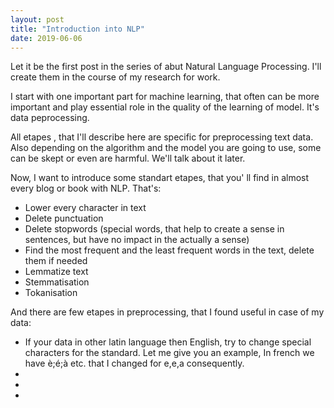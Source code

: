 ```yaml
---
layout: post
title: "Introduction into NLP"
date: 2019-06-06
---
```


Let it be the first post in the series of abut Natural Language Processing. I'll create them in the course of my research for work.

I start with one important part for machine learning, that often can be more important and play essential role in the quality of the learning of model. It's data peprocessing.
 
 All etapes , that I'll describe here are specific for preprocessing text data. Also depending on the algorithm and the model you are going to use, some can be skept or even are harmful. We'll talk about it later.
 
 Now, I want to introduce some standart etapes, that you' ll find in almost every blog or book with NLP. That's:
 
 <ul>
  <li>Lower every character in text </li>
  <li>Delete punctuation</li>
  <li>Delete stopwords (special words, that help to create a sense in sentences, but have no impact in the actually a sense)</li>
  <li>Find the most frequent and the least frequent words in the text, delete them if needed</li>
  <li>Lemmatize text</li>
  <li>Stemmatisation</li>
  <li>Tokanisation </li>
 </ul>

And there are few etapes in preprocessing, that I found useful in case of my data:

<ul>
 <li>If your data in other latin language then English, try to change special characters for the standard. Let me give you an example, In french we have è;é;à etc. that I changed for e,e,a consequently. </li>
 <li></li>
 <li></li>
 <li></li>
 
</ul>
